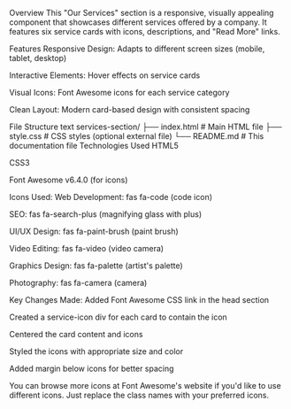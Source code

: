 Overview
This "Our Services" section is a responsive, visually appealing component that showcases different services offered by a company. It features six service cards with icons, descriptions, and "Read More" links.

Features
Responsive Design: Adapts to different screen sizes (mobile, tablet, desktop)

Interactive Elements: Hover effects on service cards

Visual Icons: Font Awesome icons for each service category

Clean Layout: Modern card-based design with consistent spacing



File Structure
text
services-section/
├── index.html          # Main HTML file
├── style.css           # CSS styles (optional external file)
└── README.md           # This documentation file
Technologies Used
HTML5

CSS3

Font Awesome v6.4.0 (for icons)


Icons Used:
Web Development: fas fa-code (code icon)

SEO: fas fa-search-plus (magnifying glass with plus)

UI/UX Design: fas fa-paint-brush (paint brush)

Video Editing: fas fa-video (video camera)

Graphics Design: fas fa-palette (artist's palette)

Photography: fas fa-camera (camera)


Key Changes Made:
Added Font Awesome CSS link in the head section

Created a service-icon div for each card to contain the icon

Centered the card content and icons

Styled the icons with appropriate size and color

Added margin below icons for better spacing

You can browse more icons at Font Awesome's website if you'd like to use different icons. Just replace the class names with your preferred icons.
